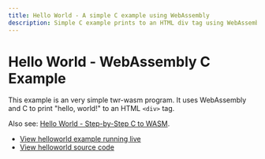 ```yaml
---
title: Hello World - A simple C example using WebAssembly
description: Simple C example prints to an HTML div tag using WebAssembly with twr-wasm
---
```


# Hello World - WebAssembly C Example
This example is an very simple twr-wasm program.  It uses WebAssembly and C to print "hello, world!" to an HTML `<div>` tag.

Also see: [Hello World - Step-by-Step C to WASM](../gettingstarted/helloworld.md).

- [View helloworld example running live](/examples/dist/helloworld/index.html)
- [View helloworld source code](https://github.com/twiddlingbits/twr-wasm/tree/main/examples/helloworld)


 